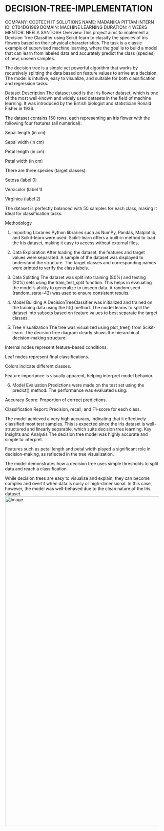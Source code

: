 # DECISION-TREE-IMPLEMENTATION
COMPANY: CODTECH IT SOLUTIONS
NAME: MADANIKA PITTAM
INTERN ID: CT04DG1969
DOMAIN: MACHINE LEARNING
DURATION: 4 WEEKS
MENTOR: NEELA SANTOSH
Overview
This project aims to implement a Decision Tree Classifier using Scikit-learn to classify the species of iris flowers based on their physical characteristics. The task is a classic example of supervised machine learning, where the goal is to build a model that can learn from labeled data and accurately predict the class (species) of new, unseen samples.

The decision tree is a simple yet powerful algorithm that works by recursively splitting the data based on feature values to arrive at a decision. The model is intuitive, easy to visualize, and suitable for both classification and regression tasks.

 Dataset Description
The dataset used is the Iris flower dataset, which is one of the most well-known and widely used datasets in the field of machine learning. It was introduced by the British biologist and statistician Ronald Fisher in 1936.

The dataset contains 150 rows, each representing an iris flower with the following four features (all numerical):

Sepal length (in cm)

Sepal width (in cm)

Petal length (in cm)

Petal width (in cm)

There are three species (target classes):

Setosa (label 0)

Versicolor (label 1)

Virginica (label 2)

The dataset is perfectly balanced with 50 samples for each class, making it ideal for classification tasks.

Methodology
1. Importing Libraries
Python libraries such as NumPy, Pandas, Matplotlib, and Scikit-learn were used. Scikit-learn offers a built-in method to load the Iris dataset, making it easy to access without external files.

2. Data Exploration
After loading the dataset, the features and target values were separated. A sample of the dataset was displayed to understand the structure. The target classes and corresponding names were printed to verify the class labels.

3. Data Splitting
The dataset was split into training (80%) and testing (20%) sets using the train_test_split function. This helps in evaluating the model’s ability to generalize to unseen data. A random seed (random_state=42) was used to ensure consistent results.

4. Model Building
A DecisionTreeClassifier was initialized and trained on the training data using the fit() method. The model learns to split the dataset into subsets based on feature values to best separate the target classes.

5. Tree Visualization
The tree was visualized using plot_tree() from Scikit-learn. The decision tree diagram clearly shows the hierarchical decision-making structure:

Internal nodes represent feature-based conditions.

Leaf nodes represent final classifications.

Colors indicate different classes.

Feature importance is visually apparent, helping interpret model behavior.

6. Model Evaluation
Predictions were made on the test set using the predict() method. The performance was evaluated using:

Accuracy Score: Proportion of correct predictions.

Classification Report: Precision, recall, and F1-score for each class.

The model achieved a very high accuracy, indicating that it effectively classified most test samples. This is expected since the Iris dataset is well-structured and linearly separable, which suits decision tree learning.
Key Insights and Analysis
The decision tree model was highly accurate and simple to interpret.

Features such as petal length and petal width played a significant role in decision-making, as reflected in the tree visualization.

The model demonstrates how a decision tree uses simple thresholds to split data and reach a classification.

While decision trees are easy to visualize and explain, they can become complex and overfit when data is noisy or high-dimensional. In this case, however, the model was well-behaved due to the clean nature of the Iris dataset.
<img width="1920" height="1080" alt="Image" src="https://github.com/user-attachments/assets/13567c6a-87f8-4088-8521-69a4e06f2d21" />

